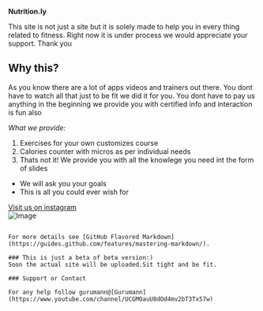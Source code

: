 **Nutrition.ly**

This site is not just a site but it is solely made to help you in every thing related to fitness. Right 
now it is under process we would appreciate your support.
Thank you

##    Why this?

As you know there are a lot of apps videos and trainers out there. You dont have to watch all that just 
to be fit we did it for you. You dont have to pay us anything in the beginning we provide you with certified 
info and interaction is fun also 




*What we provide:*

1. Exercises for your own customizes course
2. Calories counter with micros as per individual needs
3. Thats not it! We provide you with all the knowlege you need int the form of slides 
- We will ask you your goals 
- This is all you could ever wish for



[Visit us on instagram](https://www.instagram.com/be_fit_buddy/)  
![Image](https://images-eu.ssl-images-amazon.com/images/I/81DQ3BJpAuL.png)
```

For more details see [GitHub Flavored Markdown](https://guides.github.com/features/mastering-markdown/).

### This is just a beta of beta version:)
Soon the actual site will be uploaded.Sit tight and be fit.

### Support or Contact

For any help follow gurumann@[Gurumann](https://www.youtube.com/channel/UCGMOauU8dOd4mv2bT3Tx57w)
